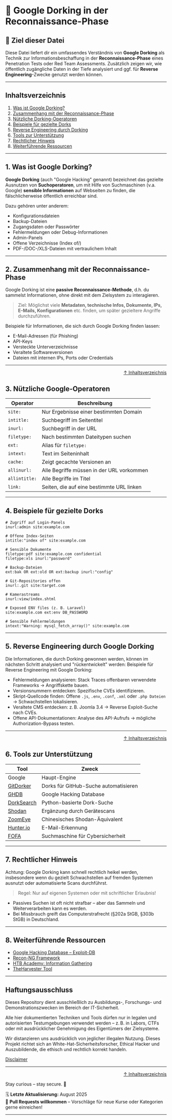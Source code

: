 # 🔎 Google Dorking in der Reconnaissance-Phase

## 📘 Ziel dieser Datei

Diese Datei liefert dir ein umfassendes Verständnis von **Google Dorking** als Technik zur Informationsbeschaffung in der **Reconnaissance-Phase** eines Penetration Tests oder Red Team Assessments. Zusätzlich zeigen wir, wie öffentlich zugängliche Daten in der Tiefe analysiert und ggf. für **Reverse Engineering**-Zwecke genutzt werden können.

---

## Inhaltsverzeichnis

1. [Was ist Google Dorking?](#1-was-ist-google-dorking)
2. [Zusammenhang mit der Reconnaissance-Phase](#2-zusammenhang-mit-der-reconnaissance-phase)
3. [Nützliche Dorking-Operatoren](#3-nützliche-google-operatoren)
4. [Beispiele für gezielte Dorks](#4-beispiele-für-gezielte-dorks)
5. [Reverse Engineering durch Dorking](#5-reverse-engineering-durch-google-dorking)
6. [Tools zur Unterstützung](#6-tools-zur-unterstützung)
7. [Rechtlicher Hinweis](#7-rechtlicher-hinweis)
8. [Weiterführende Ressourcen](#8-weiterführende-ressourcen)

---

## 1. Was ist Google Dorking?

**Google Dorking** (auch "Google Hacking" genannt) bezeichnet das gezielte Ausnutzen von **Suchoperatoren**, um mit Hilfe von Suchmaschinen (v.a. Google) **sensible Informationen** auf Webseiten zu finden, die fälschlicherweise öffentlich erreichbar sind.

Dazu gehören unter anderem:
- Konfigurationsdateien
- Backup-Dateien
- Zugangsdaten oder Passwörter
- Fehlermeldungen oder Debug-Informationen
- Admin-Panels
- Offene Verzeichnisse (Index of/)
- PDF-/DOC-/XLS-Dateien mit vertraulichem Inhalt

---

## 2. Zusammenhang mit der Reconnaissance-Phase

Google Dorking ist eine **passive Reconnaissance-Methode**, d.h. du sammelst Informationen, ohne direkt mit dem Zielsystem zu interagieren.

> Ziel: Möglichst viele **Metadaten, technische Infos, Dokumente, IPs, E-Mails, Konfigurationen** etc. finden, um später gezieltere Angriffe durchzuführen.

Beispiele für Informationen, die sich durch Google Dorking finden lassen:
- E-Mail-Adressen (für Phishing)
- API-Keys
- Versteckte Unterverzeichnisse
- Veraltete Softwareversionen
- Dateien mit internen IPs, Ports oder Credentials

---

<div align=right>

[↑ Inhaltsverzeichnis](#inhaltsverzeichnis)

</div>

## 3. Nützliche Google-Operatoren

| Operator       | Beschreibung                                |
|----------------|---------------------------------------------|
| `site:`        | Nur Ergebnisse einer bestimmten Domain      |
| `intitle:`     | Suchbegriff im Seitentitel                  |
| `inurl:`       | Suchbegriff in der URL                      |
| `filetype:`    | Nach bestimmten Dateitypen suchen           |
| `ext:`         | Alias für `filetype:`                       |
| `intext:`      | Text im Seiteninhalt                        |
| `cache:`       | Zeigt gecachte Versionen an                 |
| `allinurl:`    | Alle Begriffe müssen in der URL vorkommen   |
| `allintitle:`  | Alle Begriffe im Titel                      |
| `link:`        | Seiten, die auf eine bestimmte URL linken   |

---

## 4. Beispiele für gezielte Dorks

```text
# Zugriff auf Login-Panels
inurl:admin site:example.com

# Offene Index-Seiten
intitle:"index of" site:example.com

# Sensible Dokumente
filetype:pdf site:example.com confidential
filetype:xls inurl:"password"

# Backup-Dateien
ext:bak OR ext:old OR ext:backup inurl:"config"

# Git-Repositories offen
inurl:.git site:target.com

# Kamerastreams
inurl:view/index.shtml

# Exposed ENV files (z. B. Laravel)
site:example.com ext:env DB_PASSWORD

# Sensible Fehlermeldungen
intext:"Warning: mysql_fetch_array()" site:example.com
```

--- 

## 5. Reverse Engineering durch Google Dorking

Die Informationen, die durch Dorking gewonnen werden, können im nächsten Schritt analysiert und "rückentwickelt" werden:
Beispiele für Reverse Engineering mit Google Dorking:

- Fehlermeldungen analysieren: Stack Traces offenbaren verwendete Frameworks → Angriffskette bauen.
- Versionsnummern entdecken: Spezifische CVEs identifizieren.
- Skript-Quellcode finden: Offene `.js`, `.env`, `.conf`, `.xml` oder `.php Dateien` → Schwachstellen lokalisieren.
- Veraltete CMS entdecken: z. B. Joomla 3.4 → Reverse Exploit-Suche nach CVEs.
- Offene API-Dokumentationen: Analyse des API-Aufrufs → mögliche Authorization-Bypass testen.

---

<div align=right>

[↑ Inhaltsverzeichnis](#inhaltsverzeichnis)

</div>

## 6. Tools zur Unterstützung

| Tool                                                       | Zweck                                 |
| ---------------------------------------------------------- | ------------------------------------- |
| Google                                                     | Haupt-Engine                          |
| [GitDorker](https://github.com/obheda12/GitDorker)         | Dorks für GitHub-Suche automatisieren |
| [GHDB](https://www.exploit-db.com/google-hacking-database) | Google Hacking Database               |
| [DorkSearch](https://github.com/ZephrFish/DorkSearch)      | Python-basierte Dork-Suche            |
| [Shodan](https://www.shodan.io)                            | Ergänzung durch Gerätescans           |
| [ZoomEye](https://www.zoomeye.org)                         | Chinesisches Shodan-Äquivalent        |
| [Hunter.io](https://hunter.io)                             | E-Mail-Erkennung                      |
| [FOFA](https://fofa.info)                                  | Suchmaschine für Cybersicherheit      |

---

## 7. Rechtlicher Hinweis

Achtung:
Google Dorking kann schnell rechtlich heikel werden, insbesondere wenn du gezielt Schwachstellen auf fremden Systemen ausnutzt oder automatisierte Scans durchführst.

> Regel: Nur auf eigenen Systemen oder mit schriftlicher Erlaubnis!

- Passives Suchen ist oft nicht strafbar – aber das Sammeln und Weiterverarbeiten kann es werden.
- Bei Missbrauch greift das Computerstrafrecht (§202a StGB, §303b StGB) in Deutschland.

---

## 8. Weiterführende Ressourcen

- [Google Hacking Database – Exploit-DB](https://www.exploit-db.com/google-hacking-database)
- [Recon-NG Framework](https://github.com/lanmaster53/recon-ng)
- [HTB Academy: Information Gathering](https://github.com/lanmaster53/recon-ng)
- [TheHarvester Tool](https://github.com/laramies/theHarvester)

---

## Haftungsausschluss

Dieses Repository dient ausschließlich zu Ausbildungs-, Forschungs- und Demonstrationszwecken im Bereich der IT-Sicherheit.

Alle hier dokumentierten Techniken und Tools dürfen nur in legalen und autorisierten Testumgebungen verwendet werden – z. B. in Labors, CTFs oder mit ausdrücklicher Genehmigung des Eigentümers der Zielsysteme.

Wir distanzieren uns ausdrücklich von jeglicher illegalen Nutzung.
Dieses Projekt richtet sich an White-Hat-Sicherheitsforscher, Ethical Hacker und Auszubildende, die ethisch und rechtlich korrekt handeln.

[Disclaimer](/00-disclaimer/disclaimer.md)

--- 

<div align=right>

[↑ Inhaltsverzeichnis](#inhaltsverzeichnis)

</div>

Stay curious – stay secure. 🔐

🗓️ **Letzte Aktualisierung:** August 2025  
🤝 **Pull Requests willkommen** – Vorschläge für neue Kurse oder Kategorien gerne einreichen!

---